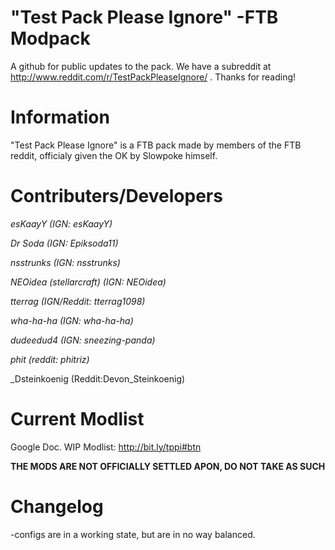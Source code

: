 "Test Pack Please Ignore" -FTB Modpack
===============

A github for public updates to the pack. We have a subreddit at http://www.reddit.com/r/TestPackPleaseIgnore/ . Thanks for reading!

Information
===============
"Test Pack Please Ignore" is a FTB pack made by members of the FTB reddit, officialy given the OK by Slowpoke himself.

Contributers/Developers
===============

_esKaayY (IGN: esKaayY)_

_Dr Soda (IGN: Epiksoda11)_

_nsstrunks (IGN: nsstrunks)_

_NEOidea (stellarcraft) (IGN: NEOidea)_

_tterrag (IGN/Reddit: tterrag1098)_

_wha-ha-ha (IGN: wha-ha-ha)_

_dudeedud4 (IGN: sneezing-panda)_

_phit (reddit: phitriz)_

_Dsteinkoenig (Reddit:Devon_Steinkoenig)

Current Modlist
===============
Google Doc. WIP Modlist: http://bit.ly/tppi#btn

**THE MODS ARE NOT OFFICIALLY SETTLED APON, DO NOT TAKE AS SUCH**

Changelog
===============

-configs are in a working state, but are in no way balanced.
